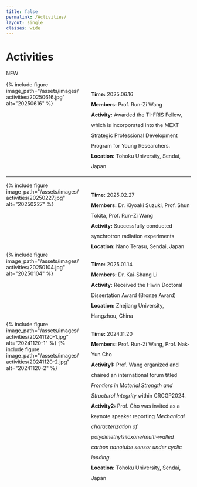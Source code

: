 ```yaml
---
title: false
permalink: /Activities/
layout: single
classes: wide
---
```

# Activities

<i class="fas fa-fire fa-fw fa-lg"></i>
NEW

<div class="news-profile">
  <div class="news-photo">
    {% include figure image_path="/assets/images/activities/20250616.jpg" alt="20250616" %}
  </div>
  <div> 
    <div class="news-time">
      <strong>Time:</strong> 2025.06.16
    </div>
    <div class="news-bio">
      <strong>Members:</strong> Prof. Run-Zi Wang
    </div>
    <div class="news-bio">
      <strong>Activity:</strong> Awarded the TI-FRIS Fellow, which is incorporated into the MEXT Strategic Professional Development Program for Young Researchers.
    </div>
    <div class="news-bio">
      <strong>Location:</strong> Tohoku University, Sendai, Japan
    </div>
  </div>
</div>

<hr>

<div class="news-profile">
  <div class="news-photo">
    {% include figure image_path="/assets/images/activities/20250227.jpg" alt="20250227" %}
  </div>
  <div> 
    <div class="news-time">
      <strong>Time:</strong> 2025.02.27
    </div>
    <div class="news-bio">
      <strong>Members:</strong> Dr. Kiyoaki Suzuki, Prof. Shun Tokita, Prof. Run-Zi Wang
    </div>
    <div class="news-bio">
      <strong>Activity:</strong> Successfully conducted synchrotron radiation experiments
    </div>
    <div class="news-bio">
      <strong>Location:</strong> Nano Terasu, Sendai, Japan
    </div>
  </div>
</div>

<div class="news-profile">
  <div class="news-photo">
    {% include figure image_path="/assets/images/activities/20250104.jpg" alt="20250104" %}
  </div>
  <div> 
    <div class="news-time">
      <strong>Time:</strong> 2025.01.14
    </div>
    <div class="news-bio">
      <strong>Members:</strong> Dr. Kai-Shang Li
    </div>
    <div class="news-bio">
      <strong>Activity:</strong> Received the Hiwin Doctoral Dissertation Award (Bronze Award)
    </div>
    <div class="news-bio">
      <strong>Location:</strong> Zhejiang University, Hangzhou, China
    </div>
  </div>
</div>


<div class="news-profile">
  <div class="news-photo">
    {% include figure image_path="/assets/images/activities/20241120-1.jpg" alt="20241120-1" %}
    {% include figure image_path="/assets/images/activities/20241120-2.jpg" alt="20241120-2" %}
  </div>
  <div> 
    <div class="news-time">
      <strong>Time:</strong> 2024.11.20
    </div>
    <div class="news-bio">
      <strong>Members:</strong> Prof. Run-Zi Wang, Prof. Nak-Yun Cho
    </div>
    <div class="news-bio">
      <strong>Activity1:</strong> Prof. Wang organized and chaired an international forum titled <i>Frontiers in Material Strength and Structural Integrity</i> within CRCGP2024.
    </div>
    <div class="news-bio">
      <strong>Activity2:</strong> Prof. Cho was invited as a keynote speaker reporting <i>Mechanical characterization of polydimethylsiloxane/multi-walled carbon nanotube sensor under cyclic loading</i>.
    </div>
    <div class="news-bio">
      <strong>Location:</strong> Tohoku University, Sendai, Japan
    </div>
  </div>
</div>


<style>
.news-profile {
  display: grid;
  grid-template-columns: 200px 1fr;
  gap: 2rem;
}

.news-photo img {
  border-radius: 4px;
}

.news-time {
  margin: 1.5em 0 0 0;
  line-height: 2;
}

.news-bio {
  line-height: 2;
}


@media (max-width: 768px) {
  .news-profile {
    grid-template-columns: 1fr;
  }
  .news-photo {
    max-width: 200px;
    margin: 0 auto;
  }
}
</style>
